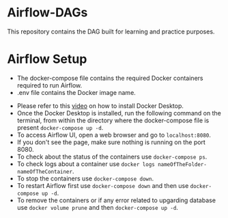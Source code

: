# Airflow-DAGs

This repository contains the DAG built for learning and practice purposes.

# Airflow Setup

- The docker-compose file contains the required Docker containers required to run Airflow.
- .env file contains the Docker image name.

* Please refer to this [video](https://www.youtube.com/watch?v=6k1CyA5zYgg&t=249s) on how to install Docker Desktop.
* Once the Docker Desktop is installed, run the following command on the terminal, from within the directory where the docker-compose file is present `docker-compose up -d`.
* To access Airflow UI, open a web browser and go to `localhost:8080`.
* If you don't see the page, make sure nothing is running on the port 8080.
* To check about the status of the containers use `docker-compose ps`.
* To check logs about a container use `docker logs nameOfTheFolder-nameOfTheContainer`.
* To stop the containers use `docker-compose down`.
* To restart Airflow first use `docker-compose down` and then use `docker-compose up -d`.
* To remove the containers or if any error related to upgarding database use `docker volume prune` and then `docker-compose up -d`.
